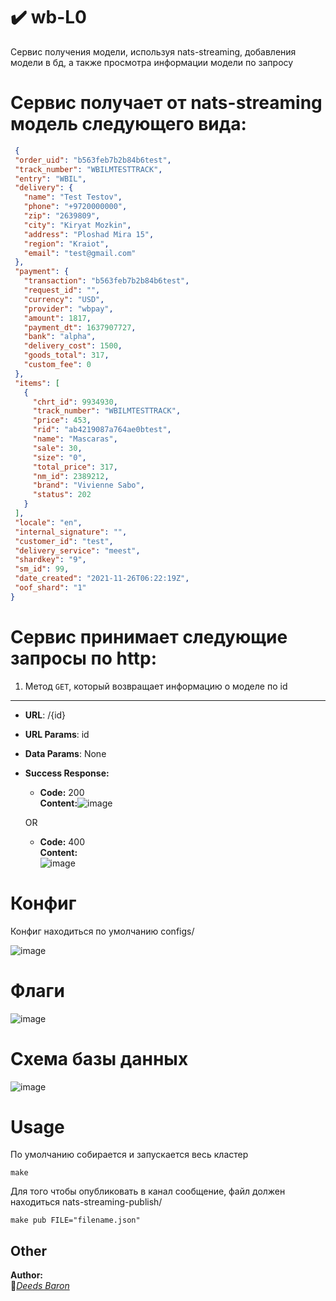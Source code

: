 # :heavy_check_mark: wb-L0
Cервис получения модели, используя nats-streaming, добавления модели в бд, а также просмотра
информации модели по запросу
# Сервис получает от nats-streaming модель следующего вида:
 ```json
  {
  "order_uid": "b563feb7b2b84b6test",
  "track_number": "WBILMTESTTRACK",
  "entry": "WBIL",
  "delivery": {
    "name": "Test Testov",
    "phone": "+9720000000",
    "zip": "2639809",
    "city": "Kiryat Mozkin",
    "address": "Ploshad Mira 15",
    "region": "Kraiot",
    "email": "test@gmail.com"
  },
  "payment": {
    "transaction": "b563feb7b2b84b6test",
    "request_id": "",
    "currency": "USD",
    "provider": "wbpay",
    "amount": 1817,
    "payment_dt": 1637907727,
    "bank": "alpha",
    "delivery_cost": 1500,
    "goods_total": 317,
    "custom_fee": 0
  },
  "items": [
    {
      "chrt_id": 9934930,
      "track_number": "WBILMTESTTRACK",
      "price": 453,
      "rid": "ab4219087a764ae0btest",
      "name": "Mascaras",
      "sale": 30,
      "size": "0",
      "total_price": 317,
      "nm_id": 2389212,
      "brand": "Vivienne Sabo",
      "status": 202
    }
  ],
  "locale": "en",
  "internal_signature": "",
  "customer_id": "test",
  "delivery_service": "meest",
  "shardkey": "9",
  "sm_id": 99,
  "date_created": "2021-11-26T06:22:19Z",
  "oof_shard": "1"
}
  ```

# Сервис принимает следующие запросы по http:
1. Метод `GET`, который возвращает информацию о моделе по id
----
* **URL**: /{id}
*  **URL Params**: id
* **Data Params**: None
* **Success Response:**
  * **Code:** 200 <br />
    **Content:**![image](https://user-images.githubusercontent.com/80648065/161759909-21daa44a-2f37-46c2-8acd-c83a07a464e9.png)

    
  OR
  
  * **Code:** 400 <br />
    **Content:** <br /> ![image](https://user-images.githubusercontent.com/80648065/161760165-7fea1b2b-5898-486f-9335-236be787e2f9.png)

# Конфиг
Конфиг находиться по умолчанию configs/

![image](https://user-images.githubusercontent.com/80648065/161534453-da3fb8d4-4172-48f6-abb8-3c3b23a9d241.png)
# Флаги
![image](https://user-images.githubusercontent.com/80648065/161534720-45f962d7-3f3b-4026-ae58-10af32f7868f.png)
# Схема базы данных
![image](https://user-images.githubusercontent.com/80648065/161535043-5321106b-9bf8-49ad-bf32-72c4b1bed38c.png)
# Usage
По умолчанию собирается и запускается весь кластер

    make

Для того чтобы опубликовать в канал сообщение, файл должен находиться nats-streaming-publish/

    make pub FILE="filename.json"

    
## Other
**Author:**  
:vampire:*[Deeds Baron](https://github.com/DeedsBaron)*  
